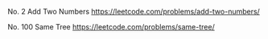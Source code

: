 
No. 2 Add Two Numbers
https://leetcode.com/problems/add-two-numbers/

No. 100 Same Tree
https://leetcode.com/problems/same-tree/

